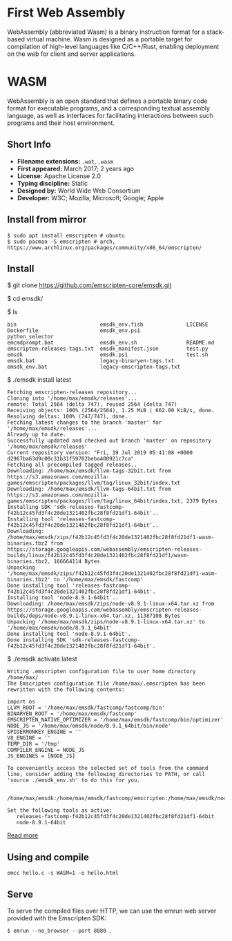 # First Web Assembly

WebAssembly (abbreviated Wasm) is a binary instruction format for a stack-based virtual machine. Wasm is designed as a portable target for compilation of high-level languages like C/C++/Rust, enabling deployment on the web for client and server applications.

# WASM

WebAssembly is an open standard that defines a portable binary code format for executable programs, and a corresponding textual assembly language, as well as interfaces for facilitating interactions between such programs and their host environment.


## Short Info

- **Filename extensions:** `.wat`, `.wasm`
- **First appeared:** March 2017; 2 years ago
- **License:** Apache License 2.0
- **Typing discipline:** Static
- **Designed by:** World Wide Web Consortium
- **Developer:** W3C; Mozilla; Microsoft; Google; Apple

## Install from mirror

```
$ sudo apt install emscripten # ubuntu
$ sudo pacman -S emscripten # arch, https://www.archlinux.org/packages/community/x86_64/emscripten/
```

## Install

$ git clone https://github.com/emscripten-core/emsdk.git 

$ cd emsdk/

$ ls
```
bin                           emsdk_env.fish              LICENSE
Dockerfile                    emsdk_env.ps1               python_selector
emcmdprompt.bat               emsdk_env.sh                README.md
emscripten-releases-tags.txt  emsdk_manifest.json         test.py
emsdk                         emsdk.ps1                   test.sh
emsdk.bat                     legacy-binaryen-tags.txt
emsdk_env.bat                 legacy-emscripten-tags.txt
```

$ ./emsdk install latest
```
Fetching emscripten-releases repository...
Cloning into '/home/max/emsdk/releases'...
remote: Total 2564 (delta 747), reused 2564 (delta 747)
Receiving objects: 100% (2564/2564), 1.25 MiB | 662.00 KiB/s, done.
Resolving deltas: 100% (747/747), done.
Fetching latest changes to the branch 'master' for '/home/max/emsdk/releases'...
Already up to date.
Successfully updated and checked out branch 'master' on repository '/home/max/emsdk/releases'
Current repository version: "Fri, 19 Jul 2019 05:41:08 +0000 d2967ba63d9c00c31b31f59702beba400921c7ca"
Fetching all precompiled tagged releases..
Downloading: /home/max/emsdk/llvm-tags-32bit.txt from https://s3.amazonaws.com/mozilla-games/emscripten/packages/llvm/tag/linux_32bit/index.txt
Downloading: /home/max/emsdk/llvm-tags-64bit.txt from https://s3.amazonaws.com/mozilla-games/emscripten/packages/llvm/tag/linux_64bit/index.txt, 2379 Bytes
Installing SDK 'sdk-releases-fastcomp-f42b12c45fd3f4c20de1321402fbc28f8fd21df1-64bit'..
Installing tool 'releases-fastcomp-f42b12c45fd3f4c20de1321402fbc28f8fd21df1-64bit'..
Downloading: /home/max/emsdk/zips/f42b12c45fd3f4c20de1321402fbc28f8fd21df1-wasm-binaries.tbz2 from https://storage.googleapis.com/webassembly/emscripten-releases-builds/linux/f42b12c45fd3f4c20de1321402fbc28f8fd21df1/wasm-binaries.tbz2, 166664114 Bytes
Unpacking '/home/max/emsdk/zips/f42b12c45fd3f4c20de1321402fbc28f8fd21df1-wasm-binaries.tbz2' to '/home/max/emsdk/fastcomp'
Done installing tool 'releases-fastcomp-f42b12c45fd3f4c20de1321402fbc28f8fd21df1-64bit'.
Installing tool 'node-8.9.1-64bit'..
Downloading: /home/max/emsdk/zips/node-v8.9.1-linux-x64.tar.xz from https://storage.googleapis.com/webassembly/emscripten-releases-builds/deps/node-v8.9.1-linux-x64.tar.xz, 11387108 Bytes
Unpacking '/home/max/emsdk/zips/node-v8.9.1-linux-x64.tar.xz' to '/home/max/emsdk/node/8.9.1_64bit'
Done installing tool 'node-8.9.1-64bit'.
Done installing SDK 'sdk-releases-fastcomp-f42b12c45fd3f4c20de1321402fbc28f8fd21df1-64bit'.
```
$ ./emsdk activate latest

```
Writing .emscripten configuration file to user home directory /home/max/
The Emscripten configuration file /home/max/.emscripten has been rewritten with the following contents:

import os
LLVM_ROOT = '/home/max/emsdk/fastcomp/fastcomp/bin'
BINARYEN_ROOT = '/home/max/emsdk/fastcomp'
EMSCRIPTEN_NATIVE_OPTIMIZER = '/home/max/emsdk/fastcomp/bin/optimizer'
NODE_JS = '/home/max/emsdk/node/8.9.1_64bit/bin/node'
SPIDERMONKEY_ENGINE = ''
V8_ENGINE = ''
TEMP_DIR = '/tmp'
COMPILER_ENGINE = NODE_JS
JS_ENGINES = [NODE_JS]

To conveniently access the selected set of tools from the command line, consider adding the following directories to PATH, or call 'source ./emsdk_env.sh' to do this for you.

   /home/max/emsdk:/home/max/emsdk/fastcomp/emscripten:/home/max/emsdk/node/8.9.1_64bit/bin

Set the following tools as active:
   releases-fastcomp-f42b12c45fd3f4c20de1321402fbc28f8fd21df1-64bit
   node-8.9.1-64bit

```

[Read more](https://webassembly.org/getting-started/developers-guide/)


## Using and compile

```
emcc hello.c -s WASM=1 -o hello.html
```

## Serve

To serve the compiled files over HTTP, we can use the emrun web server provided with the Emscripten SDK:

```
$ emrun --no_browser --port 8080 .
```
